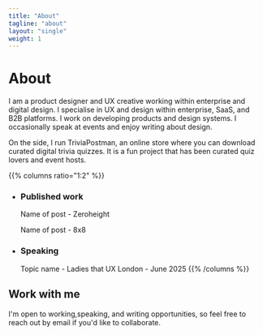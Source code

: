 ```yaml
---
title: "About"
tagline: "about"
layout: "single"
weight: 1
---
```


# About
I am a product designer and UX creative working within enterprise and digital design. I specialise in UX and design within enterprise, SaaS, and B2B platforms. I work on developing products and design systems. I occasionally speak at events and enjoy writing about design.

On the side, I run TriviaPostman, an online store where you can download curated digital trivia quizzes. It is a fun project that has been curated quiz lovers and event hosts.

{{% columns ratio="1:2" %}}
- ### Published work

  Name of post - Zeroheight
  
  Name of post - 8x8

- ### Speaking

  Topic name - Ladies that UX London - June 2025
{{% /columns %}}

## Work with me
I'm open to working,speaking, and writing opportunities, so feel free to reach out by email if you'd like to collaborate.
